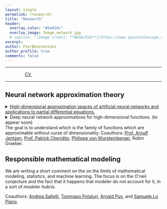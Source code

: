 ```yaml
---
layout: single
permalink: /research/
title: "Research"
header:
  overlay_color: "#5e616c"
  overlay_image: Image_network.jpg
  # caption: "[Image credit: **NASA/ESA**](https://www.spacetelescope.org/images/heic0515a/)"
excerpt: 
author: PierBeneventano
author_profile: true
comments: false
---
```


<!-- # Current research  -->




<hr>

<div class="col-lg-4 text-center">
  <div class="profile">
      <!-- <img src="./images/face_016.jpg" width="120" height="160" > -->
      <!-- <h2>Contacts</h2> -->
      <!-- <img height="20" width="20" src="./assets/icons/mail.svg" /> <a class="contact-link"href=""> pierb@princeton.edu</a>
      <img height="20" width="20" src="./assets/icons/graduation.svg" /> <a class="contact-link"href="https://scholar.google.com/citations?user=spL439oAAAAJ&hl=en"> Google Scholar</a>
      <img height="20" width="20" src="./assets/icons/user.svg" /> <a class="contact-link"href="https://pierbeneventano.github.io/CV/CV_Beneventano.pdf"> Curriculum vitae</a> -->
      <a href="https://www.linkedin.com/in/pierbeneventano/"><span class="social-icon fa fa-linkedin"></span></a> &nbsp;  &nbsp;  
      <a href="https://join.skype.com/invite/kobWyHxDkzse"><span  class="social-icon fa fa-skype"></span></a> &nbsp;  &nbsp; 
      <a href="https://www.instagram.com/prbn96/?hl=en"><span  class="social-icon fa fa-instagram"></span></a> &nbsp;  &nbsp; 
      <a href="https://github.com/PierBeneventano"><span  class="social-icon fa fa-github"></span></a> &nbsp;  &nbsp; 
      <a href="https://pierbeneventano.github.io/CV/CV_Beneventano.pdf" class="links"> CV </a> &nbsp;  &nbsp; 
      <a href="https://scholar.google.com/citations?user=spL439oAAAAJ&hl=en"><span class="ai ai-fw ai-google-scholar-square"></span></a> &nbsp;  &nbsp; 
      <a href="mailto:pierb@princeton.edu"><span class="social-icon fa fa-envelope"></span></a>
  </div>
</div>

<hr>


<!-- # Past research -->

## Neural network approximation theory

<details>
  <summary><a href="https://arxiv.org/abs/2012.04326" class="links">High-dimensional approximation spaces of artificial neural networks and applications to partial differential equations.</a></summary>

  This work has been my "semester paper" during my degree at ETH.

  In this work we develop a new machinery to study the capacity of neural networks to approximate high-dimensional functions without suffering from the curse of dimensionality. We then use our machinery to prove that the solutions of certain easy PDEs are arbitrarily approximable without the curse of dimensionality.
</details>

<details>
  <summary>Deep neural network approximations for high-dimensional functions. (to appear soon)</summary>

  Soon on arXiv, this work has been my thesis during my degree at ETH.

  On the line of the previous work, but more general, we provide a suitable large class of functions that can be approximated by DNNs without the curse of dimensionality. The main contributions of this thesis are the following: (a) the discovery of new cost bounds in the approximation of the product of d ∈ N real numbers and of representation the maximum of d real numbers, (b) the introduction of some DNN approximation spaces of functions and the proof that they are closed for some operations, and, as a consequence, (c) the proof that DNNs overcome the curse of dimensionality in the approximation on any compact set of products, maxima or the combination of both applied to low dimensional locally Lipschitz continuous functions.
</details>
The goal is to understand which is the family of functions which are approximable without curse of dimensionality.
Coauthors: <a href="https://scholar.google.de/citations?user=fymm-XQAAAAJ&hl=en" class="links">Prof. Arnulf Jentzen</a>, <a href="https://people.math.ethz.ch/~patrickc/" class="links">Prof. Patrick Cheridito</a>, <a href="https://scholar.google.com/citations?user=Dc8yKjUAAAAJ&hl=en" class="links">Philippe von Wurstemberger</a>, Robin Graeber.


## Responsible mathematical modeling
We are writing a short comment on the on the limits of mathematical modeling, statistics, and machine learning. The focus is on the O'neil conjecture and the fact that it happens that modeler do not account for it, in a sort of <em>modeler hubris</em>.

Coauthors: <a href="https://scholar.google.com/citations?user=vqhLsGkAAAAJ&hl=en" class="links">Andrea Saltelli</a>, <a href="https://scholar.google.com/citations?user=3h35F_4AAAAJ&hl=en" class="links">Tommaso Potaluri</a>, <a href="https://scholar.google.com/citations?user=lGgh0DoAAAAJ&hl=en" class="links">Arnald Puy</a>, and <a href="https://scholar.google.com/citations?user=NyVVh7kAAAAJ&hl=en" class="links">Samuele Lo Piano</a>.
